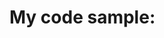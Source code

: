 # My code sample:

```cs --source-file ./MyConsoleApp/Program.cs --project ./MyConsoleApp/MyConsoleApp.csproj
```
